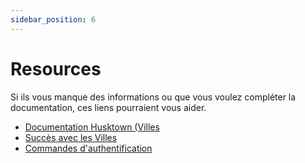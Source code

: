 ```yaml
---
sidebar_position: 6
---
```


# Resources
Si ils vous manque des informations ou que vous voulez compléter la documentation, ces liens pourraient vous aider.
 - [Documentation Husktown (Villes](https://william278.net/docs/husktowns/getting-started)
 - [Succès avec les Villes](https://william278.net/docs/husktowns/town-advancements)
 - [Commandes d'authentification](https://github.com/AuthMe/AuthMeReloaded/blob/master/docs/commands.md)
